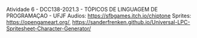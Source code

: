 Atividade 6 - DCC138-2021.3 - TÓPICOS DE LINGUAGEM DE PROGRAMAÇAO - UFJF
Audios: 
https://sfbgames.itch.io/chiptone
Sprites:
 https://opengameart.org/,
 https://sanderfrenken.github.io/Universal-LPC-Spritesheet-Character-Generator/
